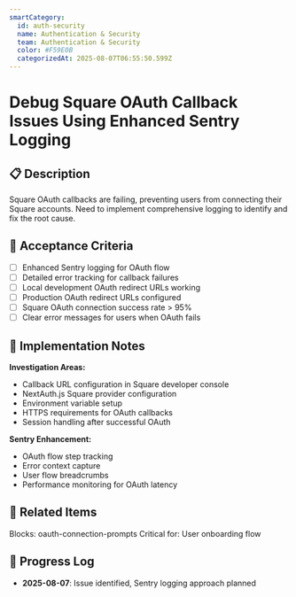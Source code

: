 ```yaml
---
smartCategory:
  id: auth-security
  name: Authentication & Security
  team: Authentication & Security
  color: #F59E0B
  categorizedAt: 2025-08-07T06:55:50.599Z
---
```




# Debug Square OAuth Callback Issues Using Enhanced Sentry Logging

## 📋 Description

Square OAuth callbacks are failing, preventing users from connecting their Square accounts. Need to implement comprehensive logging to identify and fix the root cause.

## 🎯 Acceptance Criteria

- [ ] Enhanced Sentry logging for OAuth flow
- [ ] Detailed error tracking for callback failures
- [ ] Local development OAuth redirect URLs working
- [ ] Production OAuth redirect URLs configured
- [ ] Square OAuth connection success rate > 95%
- [ ] Clear error messages for users when OAuth fails

## 📝 Implementation Notes

**Investigation Areas:**
- Callback URL configuration in Square developer console
- NextAuth.js Square provider configuration
- Environment variable setup
- HTTPS requirements for OAuth callbacks
- Session handling after successful OAuth

**Sentry Enhancement:**
- OAuth flow step tracking
- Error context capture
- User flow breadcrumbs
- Performance monitoring for OAuth latency

## 🔗 Related Items

Blocks: oauth-connection-prompts
Critical for: User onboarding flow

## 📅 Progress Log

- **2025-08-07**: Issue identified, Sentry logging approach planned